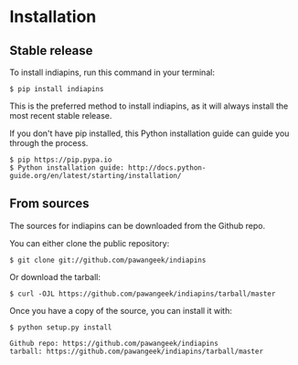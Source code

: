 Installation
============

Stable release
--------------

To install indiapins, run this command in your terminal:

```
$ pip install indiapins
```

This is the preferred method to install indiapins, as it will always install the most recent stable release.

If you don't have pip installed, this Python installation guide can guide you through the process.

```
$ pip https://pip.pypa.io
$ Python installation guide: http://docs.python-guide.org/en/latest/starting/installation/
```
From sources
------------
The sources for indiapins can be downloaded from the Github repo.

You can either clone the public repository:

```
$ git clone git://github.com/pawangeek/indiapins
```
Or download the tarball:

```
$ curl -OJL https://github.com/pawangeek/indiapins/tarball/master
```
Once you have a copy of the source, you can install it with:
```
$ python setup.py install
```
```
Github repo: https://github.com/pawangeek/indiapins
tarball: https://github.com/pawangeek/indiapins/tarball/master
```
